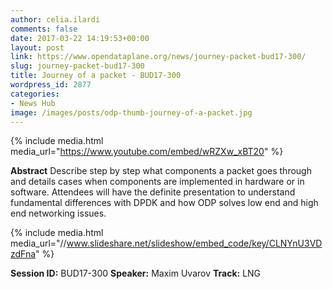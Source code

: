 ```yaml
---
author: celia.ilardi
comments: false
date: 2017-03-22 14:19:53+00:00
layout: post
link: https://www.opendataplane.org/news/journey-packet-bud17-300/
slug: journey-packet-bud17-300
title: Journey of a packet - BUD17-300
wordpress_id: 2877
categories:
- News Hub
image: /images/posts/odp-thumb-journey-of-a-packet.jpg
---
```


{% include media.html media_url="https://www.youtube.com/embed/wRZXw_xBT20" %}

**Abstract**
Describe step by step what components a packet goes through and details cases when components are implemented in hardware or in software. Attendees will have the definite presentation to understand fundamental differences with DPDK and how ODP solves low end and high end networking issues.

{% include media.html media_url="//www.slideshare.net/slideshow/embed_code/key/CLNYnU3VDzdFna" %}

**Session ID:** BUD17-300
**Speaker:** Maxim Uvarov
**Track:** LNG
